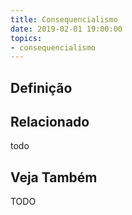 ```yaml
---
title: Consequencialismo
date: 2019-02-01 19:00:00
topics:
- consequencialismo
---
```


## Definição


## Relacionado
todo

## Veja Também
TODO
